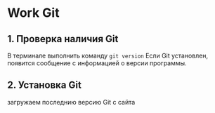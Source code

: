 #  Work Git

## 1. Проверка наличия Git

В терминале выполнить команду `git version`
Если Git установлен, появится сообщение с информацией о версии программы.

## 2. Установка Git
загружаем последнию версию Git с сайта